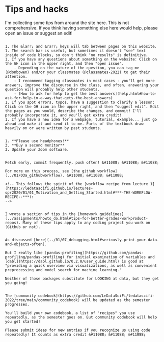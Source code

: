# Tips and hacks

I'm collecting some tips from around the site here. This is not comprehensive. If you think having something else here would help, please open an issue or suggest an edit! 

```{dropdown} 5 easy tricks to use this site better, improve it, boost your grade, and help your classmates

1. The &larr; and &rarr; keys will tab between pages on this website.
1. The search bar is useful, but sometimes it doesn't "see" text inside of code blocks, so don't think "no results" is definitive.
1. If you have any questions about something on the website: Click on the GH icon in the upper right, and then "open issue". 
    - Depending on the nature of the question, you can tag me (@donbowen) and/or your classmates (@classmates-2022) to get their attention. 
    - I recommend tagging classmates in most cases - you'll get more answers, improve the discourse in the class, and often, answering your question will probably help other students. 
    - [How to ask for help to get the best answers](help.html#how-to-ask-for-help-in-a-way-that-gets-the-best-answers)
1. If you spot errors, typos, have a suggestion to clarify a lesson: Click on the GH icon in the upper right, and then "suggest edit". Edit the pages as you would, describe the changes, and commit! I'll probably incorporate it, and you'll get extra credit! 
1. If you have a new idea for a webpage, tutorial, example... just go ahead and make it and send it to me. Parts of the textbook draw heavily on or were written by past students. 
```

```{dropdown}  How to improve your zoom life, our class, and your grades 

1. **Please use headphones!** 
2. **Buy a second monitor** 
3. Update your Zoom software.
```

```{dropdown}  For any and all work you do

Fetch early, commit frequently, push often! &#11088; &#11088; &#11088;

For more on this process, see [the github workflow](../01/03a_githubworkflow). &#11088; &#11088; &#11088;

<!-- This follows the spirit of the [workflow recipe from lecture 1](https://ledatascifi.github.io/lectures-spr2020/01/01_Motivation_and_Getting_Started.html#***-THE-WORKFLOW-RECIPE--***):
-->
```

```{dropdown} Better homework grades 

I wrote a section of tips in the [homework guidelines](../assignments/howto_do.html#tips-for-better-grades-workproduct-repos). Many of these tips apply to any coding project you work on (Github or not).
```

```{dropdown} Look at your data and objects frequently! (Print them)

As discussed [here](../01/07_debugging.html#seriously-print-your-data-and-objects-often).

But I really like [pandas-profiling](https://github.com/pandas-profiling/pandas-profiling) for initial examination of variables and [dabl](https://dabl.github.io/0.2.0/user_guide.html) is good at "providing a quick overview via visualizations, as well as convenient preprocessing and model search for machine learning."

Neither of those packages substitute for LOOKING at data, but they get you going!
```

```{dropdown} Exploit the Community Codebook!

The [community codebook](https://github.com/LeDataSciFi/ledatascifi-2022/tree/main/community_codebook) will be updated as the semester progresses. 

You'll build your own codebook, a list of "recipes" you use repeatedly, as the semester goes on. But community codebook will help you get started!

Please submit ideas for new entries if you recognize us using code repeatedly! It counts as extra credit &#11088; &#11088; &#11088;

```


